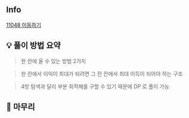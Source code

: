 ## Info
[11048 이동하기](https://www.acmicpc.net/problem/11048)

## 💡 풀이 방법 요약

> 한 칸에 올 수 있는 방법 2가지

> 한 칸에서 이익이 최대가 되려면 그 전 칸에서 최대 이득이 되어야 하는 구조

> 4방 탐색과 달리 부분 최적해를 구할 수 있기 때문에 DP 로 풀이 가능

## 🙂 마무리

